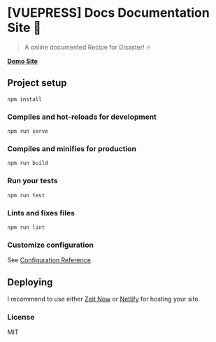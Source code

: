# [VUEPRESS] Docs Documentation Site :rocket:

> A online documented Recipe for Disaster! :fire:

[**Demo Site**](https://soon.co/)

## Project setup

```
npm install
```

### Compiles and hot-reloads for development

```
npm run serve
```

### Compiles and minifies for production

```
npm run build
```

### Run your tests

```
npm run test
```

### Lints and fixes files

```
npm run lint
```

### Customize configuration

See [Configuration Reference](https://cli.vuejs.org/config/).

## Deploying

I recommend to use either [Zeit Now](https://now.sh) or [Netlify](https://netlify.com) for hosting your site.

### License

MIT
